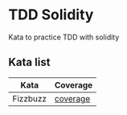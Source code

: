 # TDD Solidity
Kata to practice TDD with solidity

## Kata list

| Kata | Coverage |
|---|---|
| Fizzbuzz | [coverage](https://sirhill.github.io/tdd-solidity/fizzbuzz/coverage/) |
